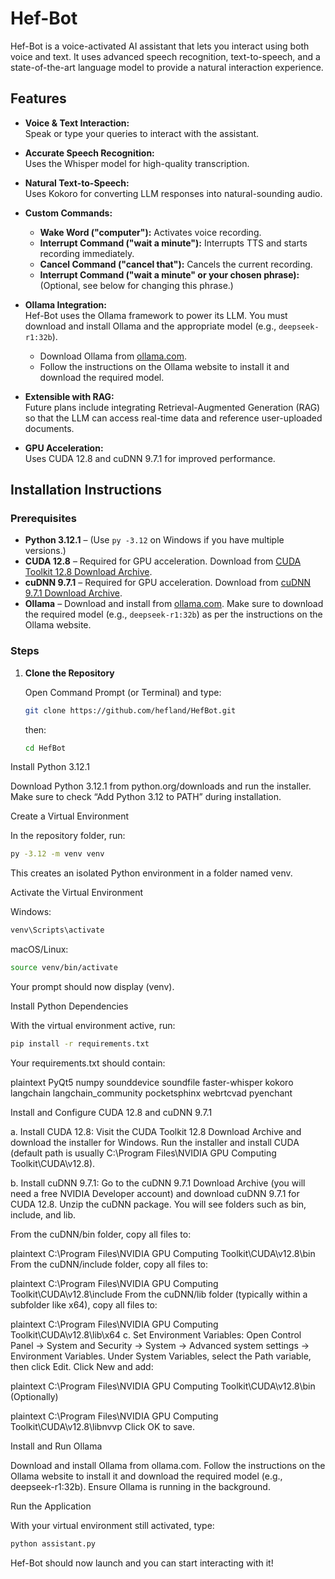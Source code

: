 # Hef-Bot

Hef-Bot is a voice-activated AI assistant that lets you interact using both voice and text. It uses advanced speech recognition, text-to-speech, and a state-of-the-art language model to provide a natural interaction experience.

## Features

- **Voice & Text Interaction:**  
  Speak or type your queries to interact with the assistant.
  
- **Accurate Speech Recognition:**  
  Uses the Whisper model for high-quality transcription.

- **Natural Text-to-Speech:**  
  Uses Kokoro for converting LLM responses into natural-sounding audio.

- **Custom Commands:**  
  - **Wake Word ("computer"):** Activates voice recording.  
  - **Interrupt Command ("wait a minute"):** Interrupts TTS and starts recording immediately.  
  - **Cancel Command ("cancel that"):** Cancels the current recording.  
  - **Interrupt Command ("wait a minute" or your chosen phrase):** (Optional, see below for changing this phrase.)

- **Ollama Integration:**  
  Hef-Bot uses the Ollama framework to power its LLM. You must download and install Ollama and the appropriate model (e.g., `deepseek-r1:32b`).  
  - Download Ollama from [ollama.com](https://ollama.com).  
  - Follow the instructions on the Ollama website to install it and download the required model.

- **Extensible with RAG:**  
  Future plans include integrating Retrieval-Augmented Generation (RAG) so that the LLM can access real-time data and reference user-uploaded documents.

- **GPU Acceleration:**  
  Uses CUDA 12.8 and cuDNN 9.7.1 for improved performance.

## Installation Instructions

### Prerequisites

- **Python 3.12.1** – (Use `py -3.12` on Windows if you have multiple versions.)
- **CUDA 12.8** – Required for GPU acceleration. Download from [CUDA Toolkit 12.8 Download Archive](https://developer.nvidia.com/cuda-12-8-download-archive).
- **cuDNN 9.7.1** – Required for GPU acceleration. Download from [cuDNN 9.7.1 Download Archive](https://developer.nvidia.com/cudnn-9-7-1-download-archive).
- **Ollama** – Download and install from [ollama.com](https://ollama.com). Make sure to download the required model (e.g., `deepseek-r1:32b`) as per the instructions on the Ollama website.

### Steps

1. **Clone the Repository**

   Open Command Prompt (or Terminal) and type:

   ```bash
   git clone https://github.com/hefland/HefBot.git
   ```
   then:

   ```bash
   cd HefBot
   ```
Install Python 3.12.1

Download Python 3.12.1 from python.org/downloads and run the installer. Make sure to check “Add Python 3.12 to PATH” during installation.

Create a Virtual Environment

In the repository folder, run:

```bash
py -3.12 -m venv venv
```
This creates an isolated Python environment in a folder named venv.

Activate the Virtual Environment

Windows:

```bash
venv\Scripts\activate
```

macOS/Linux:

```bash
source venv/bin/activate
```

Your prompt should now display (venv).

Install Python Dependencies

With the virtual environment active, run:

```bash
pip install -r requirements.txt
```
Your requirements.txt should contain:

plaintext
PyQt5
numpy
sounddevice
soundfile
faster-whisper
kokoro
langchain
langchain_community
pocketsphinx
webrtcvad
pyenchant

Install and Configure CUDA 12.8 and cuDNN 9.7.1

a. Install CUDA 12.8:
Visit the CUDA Toolkit 12.8 Download Archive and download the installer for Windows. Run the installer and install CUDA (default path is usually C:\Program Files\NVIDIA GPU Computing Toolkit\CUDA\v12.8).

b. Install cuDNN 9.7.1:
Go to the cuDNN 9.7.1 Download Archive (you will need a free NVIDIA Developer account) and download cuDNN 9.7.1 for CUDA 12.8. Unzip the cuDNN package. You will see folders such as bin, include, and lib.

From the cuDNN/bin folder, copy all files to:

plaintext
C:\Program Files\NVIDIA GPU Computing Toolkit\CUDA\v12.8\bin
From the cuDNN/include folder, copy all files to:

plaintext
C:\Program Files\NVIDIA GPU Computing Toolkit\CUDA\v12.8\include
From the cuDNN/lib folder (typically within a subfolder like x64), copy all files to:

plaintext
C:\Program Files\NVIDIA GPU Computing Toolkit\CUDA\v12.8\lib\x64
c. Set Environment Variables:
Open Control Panel → System and Security → System → Advanced system settings → Environment Variables. Under System Variables, select the Path variable, then click Edit. Click New and add:

plaintext
C:\Program Files\NVIDIA GPU Computing Toolkit\CUDA\v12.8\bin
(Optionally)

plaintext
C:\Program Files\NVIDIA GPU Computing Toolkit\CUDA\v12.8\libnvvp
Click OK to save.

Install and Run Ollama

Download and install Ollama from ollama.com. Follow the instructions on the Ollama website to install it and download the required model (e.g., deepseek-r1:32b). Ensure Ollama is running in the background.

Run the Application

With your virtual environment still activated, type:

```bash
python assistant.py
```

Hef-Bot should now launch and you can start interacting with it!
